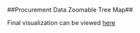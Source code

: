##Procurement Data Zoomable Tree Map##

Final visualization can be viewed [here](http://opendatakosovo.github.io/procurement-visualization/)
